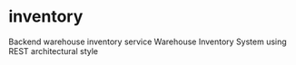 # inventory
Backend warehouse inventory service
Warehouse Inventory System using REST architectural style
